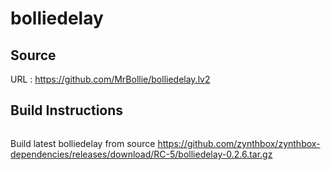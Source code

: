 # bolliedelay

## Source
URL : https://github.com/MrBollie/bolliedelay.lv2

## Build Instructions
```sh
```

Build latest bolliedelay from source https://github.com/zynthbox/zynthbox-dependencies/releases/download/RC-5/bolliedelay-0.2.6.tar.gz